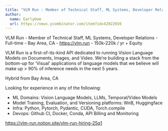 ```yaml
---
title: "VLM Run : Member of Technical Staff, ML Systems, Developer Relations"
author:
  name: EarlyOom
  url: https://news.ycombinator.com/item?id=42922656
---
```

VLM Run - Member of Technical Staff, ML Systems, Developer Relations - Full-time - Bay Area, CA - <a href="https:&#x2F;&#x2F;vlm.run" rel="nofollow">https:&#x2F;&#x2F;vlm.run</a> - 150k-220k &#x2F; yr + Equity

VLM Run is a first-of-its-kind API dedicated to running Vision Language Models on Documents, Images, and Video. We’re building a stack from the bottom-up for ‘Visual’ applications of language models that we believe will make up &gt; 90% of inference needs in the next 5 years.

Hybrid from Bay Area, CA

Looking for experience in any of the following:
* ML Domains: Vision Language Models, LLMs, Temporal&#x2F;Video Models
* Model Training, Evaluation, and Versioning platforms: WnB, Huggingface
* Infra: Python, Pytorch, Pydantic, CUDA, Torch.compile
* Devops: Github CI, Docker, Conda, API Billing and Monitoring

<a href="https:&#x2F;&#x2F;vlm-run.notion.site&#x2F;vlm-run-hiring-25q1" rel="nofollow">https:&#x2F;&#x2F;vlm-run.notion.site&#x2F;vlm-run-hiring-25q1</a>
<JobApplication />
